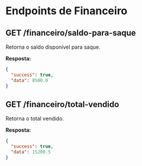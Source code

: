 # Endpoints de Financeiro

## GET /financeiro/saldo-para-saque

Retorna o saldo disponível para saque.

**Resposta:**

```json
{
  "success": true,
  "data": 8500.0
}
```

## GET /financeiro/total-vendido

Retorna o total vendido.

**Resposta:**

```json
{
  "success": true,
  "data": 15200.5
}
```
